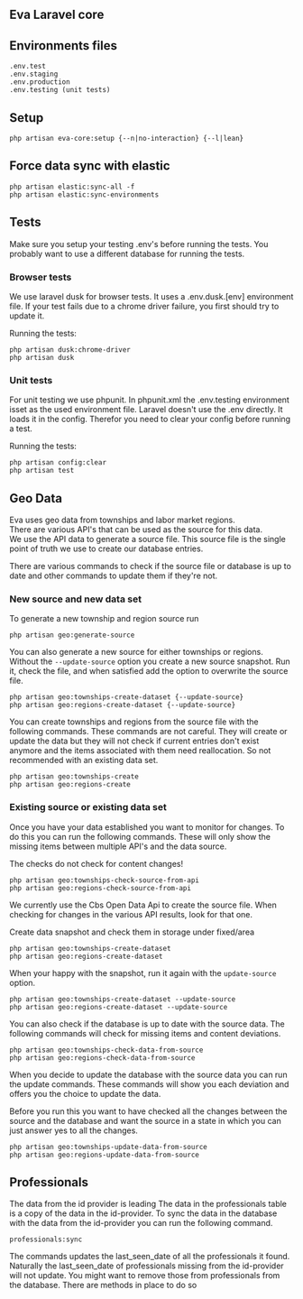 ## Eva Laravel core

## Environments files
```
.env.test
.env.staging
.env.production
.env.testing (unit tests)
```

## Setup
`php artisan eva-core:setup {--n|no-interaction} {--l|lean}`

## Force data sync with elastic
```angular2html
php artisan elastic:sync-all -f
php artisan elastic:sync-environments
```

## Tests
Make sure you setup your testing .env's before running the tests.
You probably want to use a different database for running the tests.

### Browser tests
We use laravel dusk for browser tests. It uses a .env.dusk.[env] environment file. If your test fails due to a chrome
driver failure, you first should try to update it.

Running the tests:
```
php artisan dusk:chrome-driver
php artisan dusk
```

### Unit tests
For unit testing we use phpunit. In phpunit.xml the .env.testing environment isset as the used environment file. Laravel
doesn't use the .env directly. It loads it in the config. Therefor you need to clear your config before running a test.

Running the tests:
```
php artisan config:clear
php artisan test
```

## Geo Data
Eva uses geo data from townships and labor market regions.\
There are various API's that can be used as the source for this data.\
We use the API data to generate a source file. This source file is the
single point of truth we use to create our database entries.

There are various commands to check if the source file or database is up
to date and other commands to update them if they're not.


### New source and new data set
To generate a new township and region source run

```
php artisan geo:generate-source
```

You can also generate a new source for either townships or regions.
Without the `--update-source` option you create a new source snapshot.
Run it, check the file, and when satisfied add the option to overwrite
the source file.

```
php artisan geo:townships-create-dataset {--update-source}
php artisan geo:regions-create-dataset {--update-source}
```

You can create townships and regions from the source file with the following
commands. These commands are not careful. They will create or update the data
but they will not check if current entries don't exist anymore and the items
associated with them need reallocation.
So not recommended with an existing data set.

```
php artisan geo:townships-create 
php artisan geo:regions-create 
```


### Existing source or existing data set
Once you have your data established you want to monitor for changes.
To do this you can run the following commands. These will only show
the missing items between multiple API's and the data source.

The checks do not check for content changes!

```
php artisan geo:townships-check-source-from-api
php artisan geo:regions-check-source-from-api
``` 

We currently use the Cbs Open Data Api to create the source file.
When checking for changes in the various API results, look for that one.

Create data snapshot and check them in storage under fixed/area
```
php artisan geo:townships-create-dataset
php artisan geo:regions-create-dataset
```

When your happy with the snapshot, run it again with the `update-source`
option.
```
php artisan geo:townships-create-dataset --update-source
php artisan geo:regions-create-dataset --update-source
```

You can also check if the database is up to date with the source data.
The following commands will check for missing items and content
deviations.

```
php artisan geo:townships-check-data-from-source
php artisan geo:regions-check-data-from-source
```

When you decide to update the database with the source data you can run
the update commands. These commands will show you each deviation and
offers you the choice to update the data.

Before you run this you want to have checked all the changes between the
source and the database and want the source in a state in which you can
just answer yes to all the changes.

```
php artisan geo:townships-update-data-from-source
php artisan geo:regions-update-data-from-source
```


## Professionals

The data from the id provider is leading
The data in the professionals table is a copy of the data in the
id-provider. To sync the data in the database with the data from the
id-provider you can run the following command.

```
professionals:sync
```

The commands updates the last_seen_date of all the professionals it
found. Naturally the last_seen_date of professionals missing from the
id-provider will not update. You might want to remove those from
professionals from the database. There are methods in place to do so
